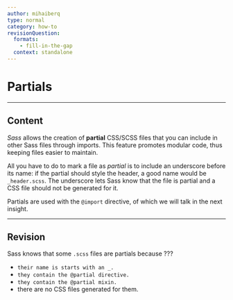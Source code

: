 ```yaml
---
author: mihaiberq
type: normal
category: how-to
revisionQuestion:
  formats:
    - fill-in-the-gap
  context: standalone
---
```


# Partials


---

## Content

*Sass* allows the creation of **partial** CSS/SCSS files that you can include in other Sass files through imports. This feature promotes modular code, thus keeping files easier to maintain.

All you have to do to mark a file as *partial* is to include an underscore before its name: if the partial should style the header, a good name would be `_header.scss`. The underscore lets Sass know that the file is partial and a CSS file should not be generated for it.

Partials are used with the `@import` directive, of which we will talk in the next insight.


---

## Revision

Sass knows that some `.scss` files are partials because ???

- `their name is starts with an _.`
- `they contain the @partial directive.`
- `they contain the @partial mixin.`
- there are no CSS files generated for them.
